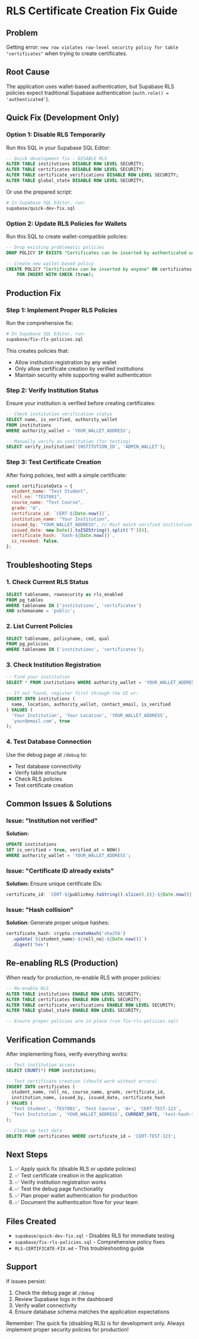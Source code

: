 # RLS Certificate Creation Fix Guide

## Problem
Getting error: `new row violates row-level security policy for table "certificates"` when trying to create certificates.

## Root Cause
The application uses wallet-based authentication, but Supabase RLS policies expect traditional Supabase authentication (`auth.role() = 'authenticated'`).

## Quick Fix (Development Only)

### Option 1: Disable RLS Temporarily
Run this SQL in your Supabase SQL Editor:

```sql
-- Quick development fix - DISABLE RLS
ALTER TABLE institutions DISABLE ROW LEVEL SECURITY;
ALTER TABLE certificates DISABLE ROW LEVEL SECURITY;
ALTER TABLE certificate_verifications DISABLE ROW LEVEL SECURITY;
ALTER TABLE global_state DISABLE ROW LEVEL SECURITY;
```

Or use the prepared script:
```bash
# In Supabase SQL Editor, run:
supabase/quick-dev-fix.sql
```

### Option 2: Update RLS Policies for Wallets
Run this SQL to create wallet-compatible policies:

```sql
-- Drop existing problematic policies
DROP POLICY IF EXISTS "Certificates can be inserted by authenticated users" ON certificates;

-- Create new wallet-based policy
CREATE POLICY "Certificates can be inserted by anyone" ON certificates
    FOR INSERT WITH CHECK (true);
```

## Production Fix

### Step 1: Implement Proper RLS Policies
Run the comprehensive fix:

```bash
# In Supabase SQL Editor, run:
supabase/fix-rls-policies.sql
```

This creates policies that:
- Allow institution registration by any wallet
- Only allow certificate creation by verified institutions
- Maintain security while supporting wallet authentication

### Step 2: Verify Institution Status
Ensure your institution is verified before creating certificates:

```sql
-- Check institution verification status
SELECT name, is_verified, authority_wallet 
FROM institutions 
WHERE authority_wallet = 'YOUR_WALLET_ADDRESS';

-- Manually verify an institution (for testing)
SELECT verify_institution('INSTITUTION_ID', 'ADMIN_WALLET');
```

### Step 3: Test Certificate Creation
After fixing policies, test with a simple certificate:

```javascript
const certificateData = {
  student_name: "Test Student",
  roll_no: "TEST001",
  course_name: "Test Course",
  grade: "A",
  certificate_id: `CERT-${Date.now()}`,
  institution_name: "Your Institution",
  issued_by: "YOUR_WALLET_ADDRESS", // Must match verified institution
  issued_date: new Date().toISOString().split('T')[0],
  certificate_hash: `hash-${Date.now()}`,
  is_revoked: false,
};
```

## Troubleshooting Steps

### 1. Check Current RLS Status
```sql
SELECT tablename, rowsecurity as rls_enabled 
FROM pg_tables 
WHERE tablename IN ('institutions', 'certificates') 
AND schemaname = 'public';
```

### 2. List Current Policies
```sql
SELECT tablename, policyname, cmd, qual 
FROM pg_policies 
WHERE tablename IN ('institutions', 'certificates');
```

### 3. Check Institution Registration
```sql
-- Find your institution
SELECT * FROM institutions WHERE authority_wallet = 'YOUR_WALLET_ADDRESS';

-- If not found, register first through the UI or:
INSERT INTO institutions (
  name, location, authority_wallet, contact_email, is_verified
) VALUES (
  'Your Institution', 'Your Location', 'YOUR_WALLET_ADDRESS', 
  'your@email.com', true
);
```

### 4. Test Database Connection
Use the debug page at `/debug` to:
- Test database connectivity
- Verify table structure
- Check RLS policies
- Test certificate creation

## Common Issues & Solutions

### Issue: "Institution not verified"
**Solution:** 
```sql
UPDATE institutions 
SET is_verified = true, verified_at = NOW() 
WHERE authority_wallet = 'YOUR_WALLET_ADDRESS';
```

### Issue: "Certificate ID already exists"
**Solution:** Ensure unique certificate IDs:
```javascript
certificate_id: `CERT-${publicKey.toString().slice(0,8)}-${Date.now()}`
```

### Issue: "Hash collision"
**Solution:** Generate proper unique hashes:
```javascript
certificate_hash: crypto.createHash('sha256')
  .update(`${student_name}-${roll_no}-${Date.now()}`)
  .digest('hex')
```

## Re-enabling RLS (Production)

When ready for production, re-enable RLS with proper policies:

```sql
-- Re-enable RLS
ALTER TABLE institutions ENABLE ROW LEVEL SECURITY;
ALTER TABLE certificates ENABLE ROW LEVEL SECURITY;
ALTER TABLE certificate_verifications ENABLE ROW LEVEL SECURITY;
ALTER TABLE global_state ENABLE ROW LEVEL SECURITY;

-- Ensure proper policies are in place (run fix-rls-policies.sql)
```

## Verification Commands

After implementing fixes, verify everything works:

```sql
-- Test institution access
SELECT COUNT(*) FROM institutions;

-- Test certificate creation (should work without errors)
INSERT INTO certificates (
  student_name, roll_no, course_name, grade, certificate_id,
  institution_name, issued_by, issued_date, certificate_hash
) VALUES (
  'Test Student', 'TEST001', 'Test Course', 'A+', 'CERT-TEST-123',
  'Test Institution', 'YOUR_WALLET_ADDRESS', CURRENT_DATE, 'test-hash-123'
);

-- Clean up test data
DELETE FROM certificates WHERE certificate_id = 'CERT-TEST-123';
```

## Next Steps

1. ✅ Apply quick fix (disable RLS or update policies)
2. ✅ Test certificate creation in the application
3. ✅ Verify institution registration works
4. ✅ Test the debug page functionality
5. ✅ Plan proper wallet authentication for production
6. ✅ Document the authentication flow for your team

## Files Created
- `supabase/quick-dev-fix.sql` - Disables RLS for immediate testing
- `supabase/fix-rls-policies.sql` - Comprehensive policy fixes
- `RLS-CERTIFICATE-FIX.md` - This troubleshooting guide

## Support
If issues persist:
1. Check the debug page at `/debug`
2. Review Supabase logs in the dashboard
3. Verify wallet connectivity
4. Ensure database schema matches the application expectations

Remember: The quick fix (disabling RLS) is for development only. Always implement proper security policies for production!